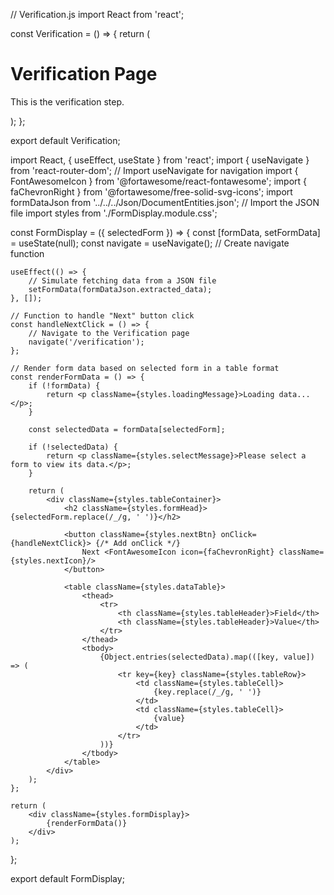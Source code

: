// Verification.js
import React from 'react';

const Verification = () => {
    return (
        <div>
            <h1>Verification Page</h1>
            <p>This is the verification step.</p>
        </div>
    );
};

export default Verification;


import React, { useEffect, useState } from 'react';
import { useNavigate } from 'react-router-dom'; // Import useNavigate for navigation
import { FontAwesomeIcon } from '@fortawesome/react-fontawesome';
import { faChevronRight } from '@fortawesome/free-solid-svg-icons';
import formDataJson from '../../../Json/DocumentEntities.json'; // Import the JSON file
import styles from './FormDisplay.module.css';

const FormDisplay = ({ selectedForm }) => {
    const [formData, setFormData] = useState(null);
    const navigate = useNavigate(); // Create navigate function

    useEffect(() => {
        // Simulate fetching data from a JSON file
        setFormData(formDataJson.extracted_data);
    }, []);

    // Function to handle "Next" button click
    const handleNextClick = () => {
        // Navigate to the Verification page
        navigate('/verification');
    };

    // Render form data based on selected form in a table format
    const renderFormData = () => {
        if (!formData) {
            return <p className={styles.loadingMessage}>Loading data...</p>;
        }

        const selectedData = formData[selectedForm];

        if (!selectedData) {
            return <p className={styles.selectMessage}>Please select a form to view its data.</p>;
        }

        return (
            <div className={styles.tableContainer}>
                <h2 className={styles.formHead}>{selectedForm.replace(/_/g, ' ')}</h2>

                <button className={styles.nextBtn} onClick={handleNextClick}> {/* Add onClick */}
                    Next <FontAwesomeIcon icon={faChevronRight} className={styles.nextIcon}/>
                </button>

                <table className={styles.dataTable}>
                    <thead>
                        <tr>
                            <th className={styles.tableHeader}>Field</th>
                            <th className={styles.tableHeader}>Value</th>
                        </tr>
                    </thead>
                    <tbody>
                        {Object.entries(selectedData).map(([key, value]) => (
                            <tr key={key} className={styles.tableRow}>
                                <td className={styles.tableCell}>
                                    {key.replace(/_/g, ' ')}
                                </td>
                                <td className={styles.tableCell}>
                                    {value}
                                </td>
                            </tr>
                        ))}
                    </tbody>
                </table>
            </div>
        );
    };

    return (
        <div className={styles.formDisplay}>
            {renderFormData()}
        </div>
    );
};

export default FormDisplay;
